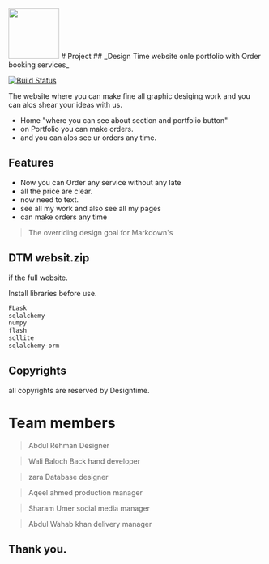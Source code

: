 <img src="https://user-images.githubusercontent.com/57193804/136691774-0aefa5d6-ec26-4f6b-b762-6095a4ad089a.jpg" width="100" height="100">
# Project 
## _Design Time website onle portfolio with Order booking services_



[![Build Status](https://travis-ci.org/joemccann/dillinger.svg?branch=master)](https://dtmdesigntime.herokuapp.com)

The website where you can make fine all graphic desiging work and you can alos shear your ideas with us.

- Home "where you can see about section and portfolio button"
- on Portfolio you can make orders.
- and you can alos see ur orders any time.

## Features

- Now you can Order any service without any late 
- all the price are clear.
- now need to text.
- see all my work and also see all my pages
- can make orders any time

> The overriding design goal for Markdown's


## DTM websit.zip

if the full website.

Install libraries before use.

```sh
FLask
sqlalchemy
numpy
flash
sqllite
sqlalchemy-orm
```

## Copyrights 

all copyrights are reserved by Designtime.
# Team members
> Abdul Rehman
Designer
             
> Wali Baloch
Back hand developer

> zara
Database designer

> Aqeel ahmed
production manager

> Sharam Umer
social media manager

> Abdul Wahab khan
delivery manager


## Thank you.



